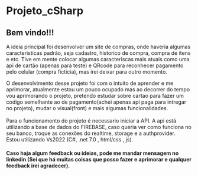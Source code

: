 # Projeto_cSharp

## Bem vindo!!!

A ideia principal foi desenvolver um site de compras, onde haveria algumas caracteristicas padrão, seja cadastro, historico de compra, compra de itens e etc. Tive em mente colocar algumas caracteriscas mais atuais como uma api de cartão (apenas para teste) e QRcode para reconhecer pagamento pelo celular (compra ficticia), mas irei deixar para outro momento.

  O desenvolvimento desse projeto foi com o intuito de aprender e me aprimorar, atualmente estou um pouco ocupado mas ao decorrer do tempo vou aprimorando o projeto, pretendo estudar sobre cartao para fazer um codigo semelhante ao de pagamento(achei apenas api paga para intregar no projeto), mudar o visual(front) e mais algumas funcionalidades.
  <br/><br/>Para o funcionamento do projeto é necessario iniciar a API. A api está utilizando a base de dados do FIREBASE, caso queria ver como funciona no seu banco, troque as conexões do realtime, storage e a authprovider.
  <br/>Estou utilizando Vs2022 (C#, .net 7.0 , html/css , js).

####  Caso haja algum feedback ou ideias, pode me mandar mensagem no linkedin (Sei que há muitas coisas que posso fazer e aprimorar e qualquer feedback irei agradecer).
